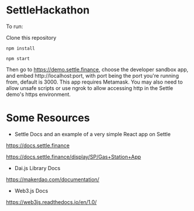 # SettleHackathon

To run: 

Clone this repository

`npm install`

`npm start`

Then go to https://demo.settle.finance, choose the developer sandbox app, and embed http://localhost:port, with port being the port you're running from, default is 3000. This app requires Metamask. You may also need to allow unsafe scripts or use ngrok to allow accessing http in the Settle demo's https environment. 



# Some Resources

- Settle Docs and an example of a very simple React app on Settle

https://docs.settle.finance

https://docs.settle.finance/display/SP/Gas+Station+App


- Dai.js Library Docs

https://makerdao.com/documentation/


- Web3.js Docs

https://web3js.readthedocs.io/en/1.0/
